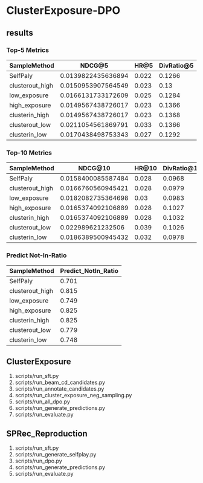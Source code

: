 # ClusterExposure-DPO

## results

### Top-5 Metrics
| SampleMethod | NDCG@5 | HR@5 | DivRatio@5 | DGU@5 | MGU@5 | ORRatio@5 |
| --- | --- | --- | --- | --- | --- | --- |
| SelfPaly | 0.0139822435636894 | 0.022 | 0.1266 | 0.0788942384583304 | 0.0227651259748188 | 0.087 |
| clusterout_high | 0.0150953907564549 | 0.023 | 0.13 | 0.0652478880052406 | 0.0185014477402672 | 0.1154 |
| low_exposure | 0.0166131733172609 | 0.025 | 0.1284 | 0.0742725943904345 | 0.0201182226040503 | 0.0986 |
| high_exposure | 0.0149567438726017 | 0.023 | 0.1366 | 0.0655017096017437 | 0.0186978353073167 | 0.12 |
| clusterin_high | 0.0149567438726017 | 0.023 | 0.1368 | 0.0655792603469052 | 0.0186727878616745 | 0.1202 |
| clusterout_low | 0.0211054561869791 | 0.033 | 0.1366 | 0.064402053598854 | 0.018647302065405 | 0.0966 |
| clusterin_low | 0.0170438498753343 | 0.027 | 0.1292 | 0.0729685741267756 | 0.0196360336386704 | 0.0978 |

### Top-10 Metrics

| SampleMethod | NDCG@10 | HR@10 | DivRatio@10 | DGU@10 | MGU@10 | ORRatio@10 |
| --- | --- | --- | --- | --- | --- | --- |
| SelfPaly | 0.0158400085587484 | 0.028 | 0.0968 | 0.0450313294761574 | 0.0141333675665805 | 0.0623 |
| clusterout_high | 0.0166760560945421 | 0.028 | 0.0979 | 0.0418171370629533 | 0.0124714201432745 | 0.0807 |
| low_exposure | 0.0182082735364698 | 0.03 | 0.0983 | 0.0451840861975525 | 0.0126790831371458 | 0.0656 |
| high_exposure | 0.0165374092106889 | 0.028 | 0.1027 | 0.0434535172913557 | 0.0129316413948564 | 0.0849 |
| clusterin_high | 0.0165374092106889 | 0.028 | 0.1032 | 0.0434921247375571 | 0.0129340393728814 | 0.085 |
| clusterout_low | 0.022989621232506 | 0.039 | 0.1026 | 0.0435878040607508 | 0.0129244474607813 | 0.0648 |
| clusterin_low | 0.0186389500945432 | 0.032 | 0.0978 | 0.0443448955081479 | 0.0124505041698884 | 0.0655 |

### Predict Not-In-Ratio

| SampleMethod | Predict_NotIn_Ratio |
| --- | --- |
| SelfPaly | 0.701 |
| clusterout_high | 0.815 |
| low_exposure | 0.749 |
| high_exposure | 0.825 |
| clusterin_high | 0.825 |
| clusterout_low | 0.779 |
| clusterin_low | 0.748 |

## ClusterExposure
1. scripts/run_sft.py
2. scripts/run_beam_cd_candidates.py
3. scripts/run_annotate_candidates.py
4. scripts/run_cluster_exposure_neg_sampling.py
5. scripts/run_all_dpo.py
6. scripts/run_generate_predictions.py
7. scripts/run_evaluate.py

## SPRec_Reproduction
1. scripts/run_sft.py
2. scripts/run_generate_selfplay.py
3. scripts/run_dpo.py
4. scripts/run_generate_predictions.py
5. scripts/run_evaluate.py
